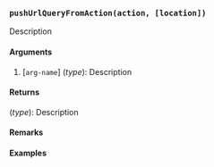 ### `pushUrlQueryFromAction(action, [location])`

Description

#### Arguments

1. [`arg-name`] (*type*): Description

#### Returns

(*type*): Description

#### Remarks


#### Examples
